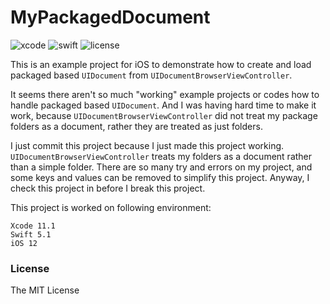 # MyPackagedDocument

![xcode](https://img.shields.io/badge/Xcode-5.1-blue)
![swift](https://img.shields.io/badge/Swift-5.1-orange.svg)
![license](https://img.shields.io/badge/License-MIT-yellow.svg)

This is an example project for iOS to demonstrate how to create and load packaged based `UIDocument` from `UIDocumentBrowserViewController`.

It seems there aren't so much "working" example projects or codes how to handle packaged based `UIDocument`.  And I was having hard time to make it work, because `UIDocumentBrowserViewController` did not treat my package folders as a document, rather they are treated as just folders.

I just commit this project because I just made this project working.  `UIDocumentBrowserViewController` treats my folders as a document rather than a simple folder.  There are so many try and errors on my project, and some keys and values can be removed to simplify this project.  Anyway, I check this project in before I break this project.

This project is worked on following environment:

```
Xcode 11.1
Swift 5.1
iOS 12
```
### License

The MIT License
